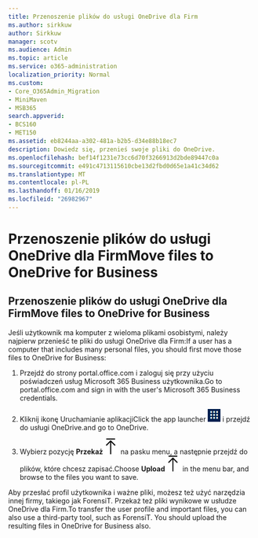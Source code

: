 ```yaml
---
title: Przenoszenie plików do usługi OneDrive dla Firm
ms.author: sirkkuw
author: Sirkkuw
manager: scotv
ms.audience: Admin
ms.topic: article
ms.service: o365-administration
localization_priority: Normal
ms.custom:
- Core_O365Admin_Migration
- MiniMaven
- MSB365
search.appverid:
- BCS160
- MET150
ms.assetid: eb8244aa-a302-481a-b2b5-d34e88b18ec7
description: Dowiedz się, przenieś swoje pliki do OneDrive.
ms.openlocfilehash: bef14f1231e73cc6d70f3266913d2bde89447c0a
ms.sourcegitcommit: e491c4713115610cbe13d2fbd0d65e1a41c34d62
ms.translationtype: MT
ms.contentlocale: pl-PL
ms.lasthandoff: 01/16/2019
ms.locfileid: "26982967"
---
```

# <a name="move-files-to-onedrive-for-business"></a><span data-ttu-id="01689-103">Przenoszenie plików do usługi OneDrive dla Firm</span><span class="sxs-lookup"><span data-stu-id="01689-103">Move files to OneDrive for Business</span></span>

## <a name="move-files-to-onedrive-for-business"></a><span data-ttu-id="01689-104">Przenoszenie plików do usługi OneDrive dla Firm</span><span class="sxs-lookup"><span data-stu-id="01689-104">Move files to OneDrive for Business</span></span>

<span data-ttu-id="01689-105">Jeśli użytkownik ma komputer z wieloma plikami osobistymi, należy najpierw przenieść te pliki do usługi OneDrive dla Firm:</span><span class="sxs-lookup"><span data-stu-id="01689-105">If a user has a computer that includes many personal files, you should first move those files to OneDrive for Business:</span></span>
  
1. <span data-ttu-id="01689-106">Przejdź do strony portal.office.com i zaloguj się przy użyciu poświadczeń usług Microsoft 365 Business użytkownika.</span><span class="sxs-lookup"><span data-stu-id="01689-106">Go to portal.office.com and sign in with the user's Microsoft 365 Business credentials.</span></span>
    
2. <span data-ttu-id="01689-107">Kliknij ikonę Uruchamianie aplikacji</span><span class="sxs-lookup"><span data-stu-id="01689-107">Click the app launcher</span></span> ![The app launcher icon in Office 365](media/7502f4ec-3c9a-435d-a7b4-b9cda85189a7.png) <span data-ttu-id="01689-109">i przejdź do usługi OneDrive.</span><span class="sxs-lookup"><span data-stu-id="01689-109">and go to OneDrive.</span></span> 
    
3. <span data-ttu-id="01689-110">Wybierz pozycję **Przekaż**![Upload](media/d9b963b8-10af-42e2-953d-360301b83d3c.png) na pasku menu, a następnie przejdź do plików, które chcesz zapisać.</span><span class="sxs-lookup"><span data-stu-id="01689-110">Choose **Upload**![Upload](media/d9b963b8-10af-42e2-953d-360301b83d3c.png) in the menu bar, and browse to the files you want to save.</span></span> 
    
<span data-ttu-id="01689-p101">Aby przesłać profil użytkownika i ważne pliki, możesz też użyć narzędzia innej firmy, takiego jak ForensiT. Przekaż też pliki wynikowe w usłudze OneDrive dla Firm.</span><span class="sxs-lookup"><span data-stu-id="01689-p101">To transfer the user profile and important files, you can also use a third-party tool, such as ForensiT. You should upload the resulting files in OneDrive for Business also.</span></span>
  
